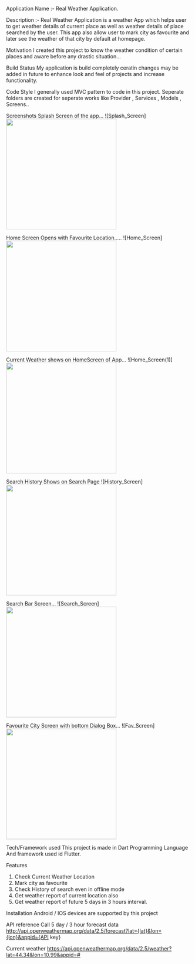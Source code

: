 Application Name :- Real Weather Application.

Description :- Real Weather Application is a weather App which helps user to get weather details of current place as well as weather details of place searched by the user.
This app also allow user to mark city as favourite and later see the weather of that city by default at homepage.

Motivation
I created this project to know the weather condition of certain places and aware before any drastic situation...

Build Status
My application is build completely ceratin changes may be added in future to enhance look and feel of projects and increase functionality.

Code Style
I generally used MVC pattern to code in this project. Seperate folders are created for seperate works like Provider , Services , Models , Screens..

Screenshots
Splash Screen of the app...
![Splash_Screen]
<img src='https://user-images.githubusercontent.com/90108900/222703704-bb75c1b5-7c0c-46fe-bcd9-972a9671f27a.jpeg' width='300' />

 Home Screen Opens with Favourite Location.....
![Home_Screen]
<img src='https://user-images.githubusercontent.com/90108900/222703743-4156eed7-4c4c-4c65-a142-bc601eea4a74.jpeg' width='300' />

Current Weather shows on HomeScreen of App...
![Home_Screen(1)]
<img src='https://user-images.githubusercontent.com/90108900/222703750-1afe2205-698e-4213-b516-f1f4e9beb676.jpeg' width='300' />

Search History Shows on Search Page
![History_Screen]
<img src='https://user-images.githubusercontent.com/90108900/222703765-4236f2ef-551a-46ed-8dda-db934ac271e3.jpeg' width='300' />

Search Bar Screen...
![Search_Screen]
<img src='https://user-images.githubusercontent.com/90108900/222703781-2e924c27-5d10-4cd0-82e8-0f7a19a6c276.jpeg' width='300' />

Favourite City Screen with bottom Dialog Box...
![Fav_Screen]
<img src='https://user-images.githubusercontent.com/90108900/222703790-3b5b3703-fdb2-4742-b481-aea29bfbac60.jpeg' width='300' />

Tech/Framework used
This project is made in Dart Programming Language And framework used id Flutter.

Features
1) Check Current Weather Location
2) Mark city as favourite
3) Check History of search even in offline mode
4) Get weather report of current location also
5) Get weather report of future 5 days in 3 hours interval.

Installation
Android / IOS devices are supported by this project

API reference
Call 5 day / 3 hour forecast data
http://api.openweathermap.org/data/2.5/forecast?lat={lat}&lon={lon}&appid={API key}

Current weather 
https://api.openweathermap.org/data/2.5/weather?lat=44.34&lon=10.99&appid=#





